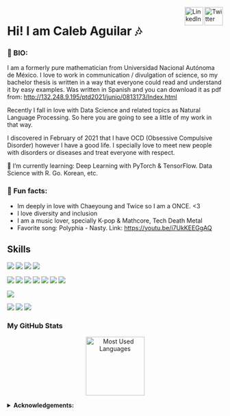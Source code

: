 <a href="https://twitter.com/CalebAguilar10" target="_blank" rel="nofollow">
  <img align="right" alt="Twitter" width="43px" src="https://image.flaticon.com/icons/png/512/733/733579.png" /></a>
<a href="https://www.linkedin.com/in/proggleb/" target="_blank" rel="nofollow">
  <img align="right" alt="LinkedIn" width="43px" src="https://image.flaticon.com/icons/png/512/174/174857.png" /></a>

<!-- <a href="https://proggleb.github.io" target="_blank" rel="nofollow">
  <img align="right" alt="Personal Website" width="43px" src="https://image.flaticon.com/icons/png/512/975/975645.png" /></a> -->

# Hi! I am Caleb Aguilar :notes:

### 💬 BIO: 
I am a formerly pure mathematician from Universidad Nacional Autónoma de México. I love to work in communication / divulgation of science, so my bachelor thesis is written in a way that everyone could read and understand it by easy examples. Was written in Spanish and you can download it as pdf from: http://132.248.9.195/ptd2021/junio/0813173/Index.html

Recently I fall in love with Data Science and related topics as Natural Language Processing. So here you are going to see a little of my work in that way.

I discovered in February of 2021 that I have OCD (Obsessive Compulsive Disorder) however I have a good life. I specially love to meet new people with disorders or diseases and treat everyone with respect.

🌱 I’m currently learning: Deep Learning with PyTorch & TensorFlow. Data Science with R. Go. Korean, etc.

### :dress: Fun facts: 
  - Im deeply in love with Chaeyoung and Twice so I am a ONCE. <3 
  - I love diversity and inclusion
  - I am a music lover, specially K-pop & Mathcore, Tech Death Metal
  - Favorite song: Polyphia - Nasty. Link: https://youtu.be/i7UkKEEGgAQ
  
## Skills
![](https://img.shields.io/badge/AWS-S3-informational?style=plastic&logo=Amazon-AWS&logoColor=white&color=FF9900)
![](https://img.shields.io/badge/AWS-Lambda-informational?style=plastic&logo=Amazon-AWS&logoColor=white&color=FF9900)
![](https://img.shields.io/badge/AWS-Athena-informational?style=plastic&logo=Amazon-AWS&logoColor=white&color=FF9900)
![](https://img.shields.io/badge/AWS-Glue-informational?style=plastic&logo=Amazon-AWS&logoColor=white&color=FF9900)

![](https://img.shields.io/badge/Python-Python3-informational?&style=flat&logo=python&logoColor=white&color=00cccc)
![](https://img.shields.io/badge/Python-NumPy-informational?style=flat&logo=numpy&logoColor=white&color=00cccc)
![](https://img.shields.io/badge/Python-Pandas-informational?style=flat&logo=pandas&logoColor=white&color=00cccc)
![](https://img.shields.io/badge/Python-Dash-informational?style=flat&logo=plotly&logoColor=white&color=00cccc)
![](https://img.shields.io/badge/Python-Plotly-informational?style=flat&logo=plotly&logoColor=white&color=00cccc)
![](https://img.shields.io/badge/Python-Matplotlib-informational?style=flat&logo=matplot&logoColor=white&color=00cccc)
![](https://img.shields.io/badge/Python-Seaborn-informational?style=flat&logo=seaborn&logoColor=white&color=00cccc)

![](https://img.shields.io/badge/Databases-PostgreSQL-informational?style=flat&logo=postgreSQL&logoColor=white&color=00cccc)

![](https://img.shields.io/badge/VCS-Git-informational?style=flat&logo=git&logoColor=white&color=00cccc)
![](https://img.shields.io/badge/IDE-Visual--Studio--Code-informational?style=flat&logo=visualstudiocode&logoColor=white&color=00cccc)
![](https://img.shields.io/badge/IDE-Jupyter--Notebook-informational?style=flat&logo=Jupyter&logoColor=white&color=00cccc)

### My GitHub Stats
<!-- Themes: https://github.com/anuraghazra/github-readme-stats/blob/master/themes/README.md -->
<p align="center"> 
  <img height="137px" src= "https://github-readme-stats.vercel.app/api/top-langs/?username=proggleb&layout=compact&theme=react&langs_count=6" alt="Most Used Languages" >
</p>

<details close>
 <summary> <b>Acknowledgements:</b> </summary>
  
  - [Skills badges](https://shields.io/)
  - [GitHub Stats](https://github.com/anuraghazra/github-readme-stats)
  
</details>
<!--
**Proggleb/Proggleb** is a ✨ _special_ ✨ repository because its `README.md` (this file) appears on your GitHub profile.
-->
